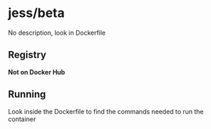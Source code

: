 # jess/beta



No description, look in Dockerfile

## Registry

**Not on Docker Hub**

## Running

Look inside the Dockerfile to find the commands needed to run the container
